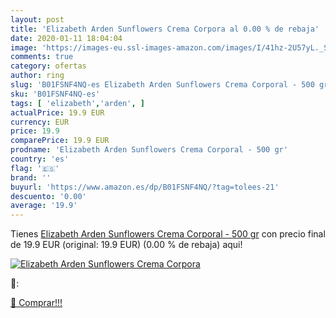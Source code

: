 ```yaml
---
layout: post
title: 'Elizabeth Arden Sunflowers Crema Corpora al 0.00 % de rebaja'
date: 2020-01-11 18:04:04
image: 'https://images-eu.ssl-images-amazon.com/images/I/41hz-2U57yL._SL200_.jpg'
comments: true
category: ofertas
author: ring
slug: 'B01FSNF4NQ-es Elizabeth Arden Sunflowers Crema Corporal - 500 gr'
sku: 'B01FSNF4NQ-es'
tags: [ 'elizabeth','arden', ]
actualPrice: 19.9 EUR
currency: EUR
price: 19.9
comparePrice: 19.9 EUR
prodname: 'Elizabeth Arden Sunflowers Crema Corporal - 500 gr'
country: 'es'
flag: '🇪🇸'
brand: ''
buyurl: 'https://www.amazon.es/dp/B01FSNF4NQ/?tag=tolees-21'
descuento: '0.00'
average: '19.9'
---
```


Tienes [Elizabeth Arden Sunflowers Crema Corporal - 500 gr](https://www.amazon.es/dp/B01FSNF4NQ/?tag=tolees-21) con precio final de  19.9 EUR (original: 19.9 EUR) (0.00 %  de rebaja) aqui!

[![Elizabeth Arden Sunflowers Crema Corpora](https://images-eu.ssl-images-amazon.com/images/I/41hz-2U57yL._SL200_.jpg)](https://www.amazon.es/dp/B01FSNF4NQ/?tag=tolees-21)

🔎:


[🛒 Comprar!!!](https://www.amazon.es/dp/B01FSNF4NQ/?tag=tolees-21)
